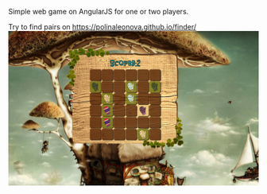 Simple web game on AngularJS for one or two players.

Try to find pairs on https://polinaleonova.github.io/finder/
![Alt text](/demo/FinderGame.png?raw=true "Optional Title")
